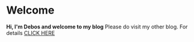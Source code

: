 # Welcome
**Hi, I'm Debos and welcome to my blog**
Please do visit my other blog. For details [CLICK HERE](https://poetbose.blogspot.com)
